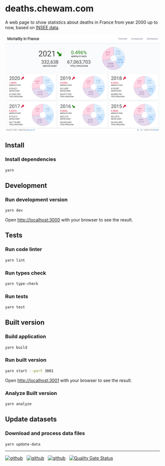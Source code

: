 # deaths.chewam.com

A web page to show statistics about deaths in France from year 2000 up to now, based on [INSEE data](https://www.data.gouv.fr/fr/datasets/fichier-des-personnes-decedees/).

![Preview](public/screenshot.png)

## Install
### Install dependencies

```bash
yarn
```
## Development
### Run development version

```bash
yarn dev
```

Open [http://localhost:3000](http://localhost:3000) with your browser to see the result.

## Tests
### Run code linter

```bash
yarn lint
```

### Run types check

```bash
yarn type-check
```

### Run tests

```bash
yarn test
```

## Built version
### Build application

```bash
yarn build
```

### Run built version

```bash
yarn start --port 3001
```

Open [http://localhost:3001](http://localhost:3001) with your browser to see the result.

### Analyze Built version

```bash
yarn analyze
```

## Update datasets

### Download and process data files

```bash
yarn update-data
```
---

[![github](https://github.com/chewam/deaths/workflows/Quality/badge.svg)](https://github.com/chewam/deaths/actions?query=workflow%3AQuality) &nbsp; [![github](https://github.com/chewam/deaths/workflows/Release/badge.svg)](https://github.com/chewam/deaths/actions?query=workflow%3ARelease) &nbsp; [![github](https://github.com/chewam/deaths/workflows/CodeQL/badge.svg)](https://github.com/chewam/deaths/actions?query=workflow%3ACodeQL) &nbsp; [![Quality Gate Status](https://sonarcloud.io/api/project_badges/measure?project=chewam_deaths&metric=alert_status)](https://sonarcloud.io/summary/new_code?id=chewam_deaths)
